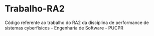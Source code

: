 # Trabalho-RA2
Código referente ao trabalho do RA2 da disciplina de performance de sistemas cyberfísicos - Engenharia de Software - PUCPR
